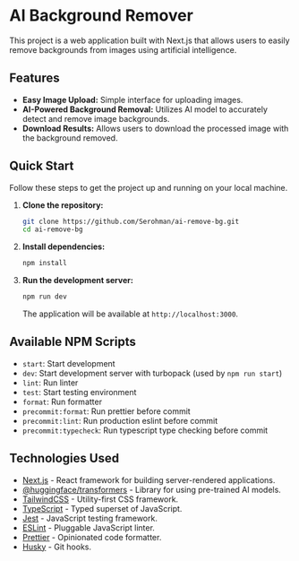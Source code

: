 # AI Background Remover

This project is a web application built with Next.js that allows users to easily remove backgrounds from images using artificial intelligence.

## Features

- **Easy Image Upload:** Simple interface for uploading images.
- **AI-Powered Background Removal:** Utilizes AI model to accurately detect and remove image backgrounds.
- **Download Results:** Allows users to download the processed image with the background removed.

## Quick Start

Follow these steps to get the project up and running on your local machine.

1.  **Clone the repository:**
    ```bash
    git clone https://github.com/Serohman/ai-remove-bg.git
    cd ai-remove-bg
    ```
2.  **Install dependencies:**
    ```bash
    npm install
    ```
3.  **Run the development server:**
    ```bash
    npm run dev
    ```
    The application will be available at `http://localhost:3000`.

## Available NPM Scripts

- `start`: Start development
- `dev`: Start development server with turbopack (used by `npm run start`)
- `lint`: Run linter
- `test`: Start testing environment
- `format`: Run formatter
- `precommit:format`: Run prettier before commit
- `precommit:lint`: Run production eslint before commit
- `precommit:typecheck`: Run typescript type checking before commit

## Technologies Used

- [Next.js](https://nextjs.org/) - React framework for building server-rendered applications.
- [@huggingface/transformers](https://www.huggingface.co/transformers) - Library for using pre-trained AI models.
- [TailwindCSS](https://tailwindcss.com/) - Utility-first CSS framework.
- [TypeScript](https://www.typescriptlang.org/) - Typed superset of JavaScript.
- [Jest](https://jestjs.io/) - JavaScript testing framework.
- [ESLint](https://eslint.org/) - Pluggable JavaScript linter.
- [Prettier](https://prettier.io/) - Opinionated code formatter.
- [Husky](https://typicode.github.io/husky/#/) - Git hooks.
